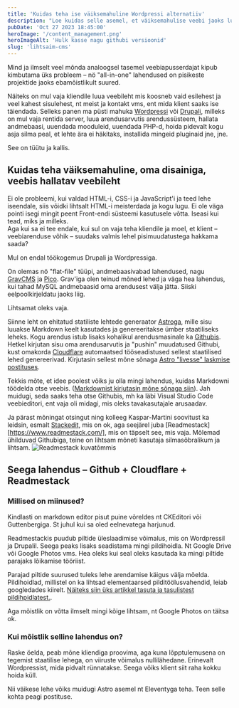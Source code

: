 ```yaml
---
title: 'Kuidas teha ise väiksemahuline Wordpressi alternatiiv'
description: "Loe kuidas selle asemel, et väiksemahulise veebi jaoks luua Worpressi leht, teha staatilise lehe generaatori, git'i ja markdowni tekstiredaktori abil lihtne CMS"
pubDate: 'Oct 27 2023 18:45:00'
heroImage: '/content_management.png'
heroImageAlt: 'Hulk kasse nagu githubi versioonid'
slug: 'lihtsaim-cms'
---
```


Mind ja ilmselt veel mõnda analoogsel tasemel veebiapusserdajat kipub kimbutama üks probleem – nö "all-in-one" lahendused on pisikeste projektide jaoks ebamõistlikult suured.

Näiteks on mul vaja kliendile luua veebileht mis koosneb vaid esilehest ja veel kahest sisulehest, nt meist ja kontakt vms, ent mida klient saaks ise täiendada. Selleks panen ma püsti mahuka [Wordpressi](http://wordpress.org) või [Drupali](http://drupal.org), milleks on mul vaja rentida server, luua arendusarvutis arendussüsteem, hallata andmebaasi, uuendada mooduleid, uuendada PHP-d, hoida pidevalt kogu asja silma peal, et lehte ära ei häkitaks, installida mingeid pluginaid jne, jne.

See on tüütu ja kallis.

## Kuidas teha väiksemahuline, oma disainiga, veebis hallatav veebileht
Ei ole probleemi, kui valdad HTML-i, CSS-i ja JavaScript'i ja teed lehe iseendale, siis võidki lihtsalt HTML-i meisterdada ja kogu lugu. Ei ole väga pointi isegi mingit peent Front-endi süsteemi kasutusele võtta. Iseasi kui tead, miks ja milleks.   
Aga kui sa ei tee endale, kui sul on vaja teha kliendile ja moel, et klient – veebiarenduse võhik – suudaks valmis lehel pisimuudatustega hakkama saada?

Mul on endal töökogemus Drupali ja Wordpressiga.  

On olemas nö "flat-file" tüüpi, andmebaasivabad lahendused, nagu [GravCMS](https://getgrav.org) ja [Pico](https://picocms.org). Grav'iga olen teinud mõned lehed ja väga hea lahendus, kui tahad MySQL andmebaasid oma arendusest välja jätta. Siiski eelpoolkirjeldatu jaoks liig.

Lihtsamat oleks vaja.  

Siinne leht on ehitatud statiliste lehtede generaator [Astroga](https://astro.build/), mille sisu luuakse Markdown keelt kasutades ja genereeritakse ümber staatiliseks leheks. Kogu arendus istub lisaks kohalikul arendusmasinale ka [Githubis](https://github.com/jubejuss/pedakook). Hetkel kirjutan sisu oma arendusarvutis ja "pushin" muudatused Githubi, kust omakorda [Cloudflare](https://www.cloudflare.com) automaatsed tööseadistused sellest staatilised lehed genereerivad. Kirjutasin sellest mõne sõnaga [Astro "livesse" laskmise postituses](https://pedakook.wtf/blog/veebi-livesse-laskmine/).

Tekkis mõte, et idee poolest võiks ju olla mingi lahendus, kuidas Markdowni töödelda otse veebis. ([Markdownist kirjutasin mõne sõnaga siin](https://pedakook.wtf/blog/astro-algsetup/#markdown)). Jah muidugi, seda saaks teha otse Githubis, mh ka läbi Visual Studio Code veebieditori, ent vaja oli midagi, mis oleks tavakasutajale arusaadav.  

Ja pärast mõningat otsingut ning kolleeg Kaspar-Martini soovitust ka leidsin, esmalt [Stackedit](https://stackedit.io/), mis on ok, aga seejärel juba [Readmestack][https://www.readmestack.com/], mis on täpselt see, mis vaja. Mõlemad ühilduvad Githubiga, teine on lihtsam mõneti kasutaja silmasõbralikum ja lihtsam.
![Readmestack kuvatõmmis](/readmestack.jpg)

## Seega lahendus – Github + Cloudflare + Readmestack

### Millised on miinused?
Kindlasti on markdown editor pisut puine võreldes nt CKEditori või Guttenbergiga. St juhul kui sa oled eelnevatega harjunud.

Readmestackis puudub piltide üleslaadimise võimalus, mis on Wordpressil ja Drupalil. Seega peaks lisaks seadistama mingi pildihoidla. Nt Google Drive või Google Photos vms. Hea oleks kui seal oleks kasutada ka mingi piltide parajaks lõikamise tööriist.

Parajad piltide suurused tuleks lehe arendamise käigus välja mõelda. Pildihoidlad, millistel on ka lihtsad elementaarsed pilditöölusvahendid, leiab googledades kiirelt. [Näiteks siin üks artikkel tasuta ja tasulistest pildihpidlatest.](https://expertphotography.com/best-free-image-hosting/).

Aga mõistlik on võtta ilmselt mingi kõige lihtsam, nt Google Photos on täitsa ok.

### Kui mõistlik selline lahendus on?
Raske öelda, peab mõne kliendiga proovima, aga kuna lõpptulemusena on tegemist staatilise lehega, on viiruste võimalus nullilähedane. Erinevalt Wordpressist, mida pidvalt rünnatakse. Seega võiks klient siit raha kokku hoida küll.

Nii väikese lehe võiks muidugi Astro asemel nt Eleventyga teha. Teen selle kohta peagi postituse.


